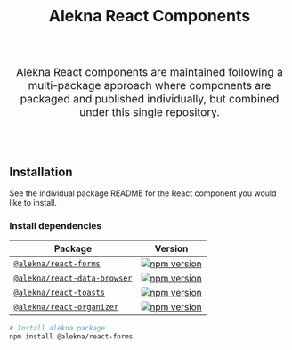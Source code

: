 <br />
<h1 align="center">
  Alekna React Components
</h1>
<br />
<br />
<p align="center" style="font-size: 1.2rem;">
Alekna React components are maintained following a multi-package approach where
components are packaged and published individually, but combined under
this single repository.
</p>
<br />
<br />

## Installation

See the individual package README for the React component you would like
to install.

### Install dependencies

| Package                                                      | Version                                                                       |
| ------------------------------------------------------------ | ----------------------------------------------------------------------------- |
| [`@alekna/react-forms`](packages/alekna-forms)               | [![npm version][react-forms npm version]][react-forms npm link]               |
| [`@alekna/react-data-browser`](packages/alekna-data-browser) | [![npm version][react-data-browser npm version]][react-data-browser npm link] |
| [`@alekna/react-toasts`](packages/alekna-toasts)             | [![npm version][react-toasts npm version]][react-toasts npm link]             |
| [`@alekna/react-organizer`](packages/alekna-organizer)       | [![npm version][react-organizer npm version]][react-organizer npm link]       |

```sh
# Install alekna package
npm install @alekna/react-forms
```

[react-forms npm version]: https://img.shields.io/npm/v/@alekna/react-forms.svg?style=flat-square
[react-forms npm link]: https://www.npmjs.com/package/@alekna/react-forms
[react-data-browser npm version]: https://img.shields.io/npm/v/@alekna/react-data-browser.svg?style=flat-square
[react-data-browser npm link]: https://www.npmjs.com/package/@alekna/react-data-browser
[react-toasts npm version]: https://img.shields.io/npm/v/@alekna/react-toasts.svg?style=flat-square
[react-toasts npm link]: https://www.npmjs.com/package/@alekna/react-toasts
[react-organizer npm version]: https://img.shields.io/npm/v/@alekna/react-organizer.svg?style=flat-square
[react-organizer npm link]: https://www.npmjs.com/package/@alekna/react-organizer

<!-- Packages -->
